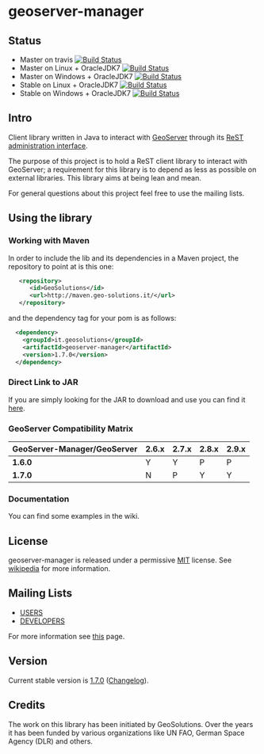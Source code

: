 # geoserver-manager
## Status
 * Master on travis [![Build Status](https://travis-ci.org/geosolutions-it/geoserver-manager.svg?branch=master)](https://travis-ci.org/geosolutions-it/geoserver-manager)
 * Master on Linux + OracleJDK7 [![Build Status](http://build.geo-solutions.it/jenkins/view/GeoServer-manager/job/GeoServer-Manager-Master/badge/icon)](http://build.geo-solutions.it/jenkins/view/GeoServer-manager/job/GeoServer-Manager-Master/)
 * Master on Windows + OracleJDK7 [![Build Status](http://winbuild.geo-solutions.it/jenkins/buildStatus/icon?job=GeoServer-Manager-Master)](http://winbuild.geo-solutions.it/jenkins/view/GeoServer-Manager/job/GeoServer-Manager-Master/)
 * Stable on Linux + OracleJDK7 [![Build Status](http://build.geo-solutions.it/jenkins/view/GeoServer-manager/job/GeoServer-Manager-Stable/badge/icon)](http://build.geo-solutions.it/jenkins/view/GeoServer-manager/job/GeoServer-Manager-Stable/)
 * Stable on Windows + OracleJDK7 [![Build Status](http://winbuild.geo-solutions.it/jenkins/buildStatus/icon?job=GeoServer-Manager-Stable)](http://winbuild.geo-solutions.it/jenkins/view/GeoServer-Manager/job/GeoServer-Manager-Stable/)



## Intro
Client library written in Java to interact with [GeoServer](http://www.geoserver.org) through its [ReST administration interface](http://docs.geoserver.org/stable/en/user/rest/api/index.html).

The purpose of this project is to hold a ReST client library to interact with GeoServer; a requirement for this library is to depend as less as possible on external libraries. This library aims at being lean and mean.

For general questions about this project feel free to use the mailing lists.

## Using the library 

### Working with Maven 
In order to include the lib and its dependencies in a Maven project, the repository to point at is this one:

```xml
   <repository>
      <id>GeoSolutions</id>
      <url>http://maven.geo-solutions.it/</url>
   </repository>
```

and the dependency tag for your pom is as follows:

```xml
  <dependency>
    <groupId>it.geosolutions</groupId>
    <artifactId>geoserver-manager</artifactId>
    <version>1.7.0</version>
  </dependency>
```
### Direct Link to JAR
If you are simply looking for the JAR to download and use you can find it [here](http://maven.geo-solutions.it/it/geosolutions/geoserver-manager/1.7.0/geoserver-manager-1.7.0.jar).

### GeoServer Compatibility Matrix

 **GeoServer-Manager/GeoServer** | **2.6.x** |**2.7.x** |**2.8.x** |**2.9.x** 
-------------------------------- | ----------|----------|----------|---------
 **1.6.0** | Y | Y | P | P 
 **1.7.0** | N |  P | Y | Y 

### Documentation 
You can find some examples in the wiki.
## License

geoserver-manager is released under a permissive [MIT](https://opensource.org/licenses/MIT) license. See [wikipedia](https://en.wikipedia.org/wiki/MIT_License) for more information.


## Mailing Lists

 * [USERS](https://groups.google.com/group/geoserver-manager-users)
 * [DEVELOPERS](https://groups.google.com/forum/?fromgroups#!forum/geoserver-manager-devs)

For more information see [this](https://github.com/geosolutions-it/geoserver-manager/wiki) page.

## Version 
Current stable version is [1.7.0](https://github.com/geosolutions-it/geoserver-manager/releases/tag/v1.7.0) ([Changelog](https://github.com/geosolutions-it/geoserver-manager/wiki/Changelog)).

## Credits
The work on this library has been initiated by GeoSolutions. Over the years it has been funded by various organizations like UN FAO, German Space Agency (DLR) and others.

